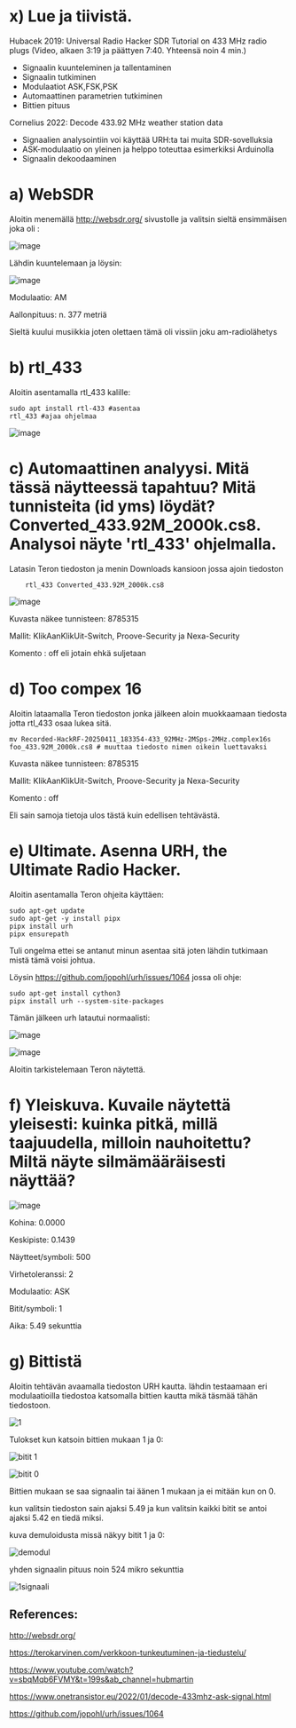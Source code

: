 # x) Lue ja tiivistä.

Hubacek 2019: Universal Radio Hacker SDR Tutorial on 433 MHz radio plugs (Video, alkaen 3:19 ja päättyen 7:40. Yhteensä noin 4 min.)

- Signaalin kuunteleminen ja tallentaminen
- Signaalin tutkiminen
- Modulaatiot ASK,FSK,PSK
- Automaattinen parametrien tutkiminen
- Bittien pituus



Cornelius 2022: Decode 433.92 MHz weather station data

- Signaalien analysointiin voi käyttää URH:ta tai muita SDR-sovelluksia
- ASK-modulaatio on yleinen ja helppo toteuttaa esimerkiksi Arduinolla
- Signaalin dekoodaaminen



# a) WebSDR

Aloitin menemällä http://websdr.org/ sivustolle ja valitsin sieltä ensimmäisen joka oli :

![image](https://github.com/user-attachments/assets/babfceb4-2bd3-4374-af1e-b2f7e4cd2a3a)

Lähdin kuuntelemaan ja löysin:

![image](https://github.com/user-attachments/assets/8cbd178b-0555-4eab-8446-bd4a0fab0076)

Modulaatio: AM

Aallonpituus: n. 377 metriä

Sieltä kuului musiikkia joten olettaen tämä oli vissiin joku am-radiolähetys


# b) rtl_433

Aloitin asentamalla rtl_433 kalille:

    sudo apt install rtl-433 #asentaa
    rtl_433 #ajaa ohjelmaa
        
![image](https://github.com/user-attachments/assets/d8e5efbd-be43-4857-b4d8-7a2384e557c8)


# c) Automaattinen analyysi. Mitä tässä näytteessä tapahtuu? Mitä tunnisteita (id yms) löydät? Converted_433.92M_2000k.cs8. Analysoi näyte 'rtl_433' ohjelmalla.

Latasin Teron tiedoston ja menin Downloads kansioon jossa ajoin tiedoston 

        rtl_433 Converted_433.92M_2000k.cs8

        
![image](https://github.com/user-attachments/assets/630e1602-16fb-4635-b6af-c92f13663dbe)


Kuvasta näkee tunnisteen: 8785315

Mallit: KlikAanKlikUit-Switch, Proove-Security ja Nexa-Security

Komento : off eli jotain ehkä suljetaan


# d) Too compex 16

Aloitin lataamalla Teron tiedoston jonka jälkeen aloin muokkaamaan tiedosta jotta rtl_433 osaa lukea sitä.

    mv Recorded-HackRF-20250411_183354-433_92MHz-2MSps-2MHz.complex16s foo_433.92M_2000k.cs8 # muuttaa tiedosto nimen oikein luettavaksi

Kuvasta näkee tunnisteen: 8785315

Mallit: KlikAanKlikUit-Switch, Proove-Security ja Nexa-Security

Komento : off

Eli sain samoja tietoja ulos tästä kuin edellisen tehtävästä.

# e) Ultimate. Asenna URH, the Ultimate Radio Hacker.

Aloitin asentamalla Teron ohjeita käyttäen:

    sudo apt-get update
    sudo apt-get -y install pipx
    pipx install urh
    pipx ensurepath

Tuli ongelma ettei se antanut minun asentaa sitä joten lähdin tutkimaan mistä tämä voisi johtua.

Löysin https://github.com/jopohl/urh/issues/1064 jossa oli ohje:

    sudo apt-get install cython3
    pipx install urh --system-site-packages

Tämän jälkeen urh latautui normaalisti:

![image](https://github.com/user-attachments/assets/d70403b1-3805-48b6-b403-586ebb06e6ad)

![image](https://github.com/user-attachments/assets/40812407-8685-47a7-bf66-6a16fdeacce9)

Aloitin tarkistelemaan Teron näytettä.

# f) Yleiskuva. Kuvaile näytettä yleisesti: kuinka pitkä, millä taajuudella, milloin nauhoitettu? Miltä näyte silmämääräisesti näyttää?

![image](https://github.com/user-attachments/assets/4e38341d-9c2e-492b-a922-b7d5a92e7e59)

Kohina: 0.0000

Keskipiste: 0.1439

Näytteet/symboli: 500

Virhetoleranssi: 2

Modulaatio: ASK

Bitit/symboli: 1

Aika: 5.49 sekunttia



# g) Bittistä

Aloitin tehtävän avaamalla tiedoston URH kautta. lähdin testaamaan eri modulaatioilla tiedostoa katsomalla bittien kautta mikä täsmää tähän tiedostoon.


![1](https://github.com/user-attachments/assets/f617fe82-ad54-4171-a032-cbc17044a576)


Tulokset kun katsoin bittien mukaan 1 ja 0:

![bitit 1](https://github.com/user-attachments/assets/ac13d857-cc29-4e5d-91f5-1924160c3375)

![bitit 0](https://github.com/user-attachments/assets/9cd071ed-bdd3-41c5-8b4a-5703fd16f060)


Bittien mukaan se saa signaalin tai äänen 1 mukaan ja ei mitään kun on 0.

kun valitsin tiedoston sain ajaksi 5.49 ja kun valitsin kaikki bitit se antoi ajaksi 5.42 en tiedä miksi.

kuva demuloidusta missä näkyy bitit 1 ja 0:


![demodul](https://github.com/user-attachments/assets/30666685-ec2b-4cf6-af90-08c7f3390336)


yhden signaalin pituus noin 524 mikro sekunttia

![1signaali](https://github.com/user-attachments/assets/4a6293a8-cb74-482f-b1f4-0a9543c5bf57)



## References:

http://websdr.org/

https://terokarvinen.com/verkkoon-tunkeutuminen-ja-tiedustelu/

https://www.youtube.com/watch?v=sbqMqb6FVMY&t=199s&ab_channel=hubmartin

https://www.onetransistor.eu/2022/01/decode-433mhz-ask-signal.html

https://github.com/jopohl/urh/issues/1064


